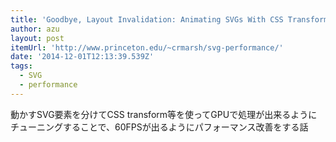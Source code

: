 ```yaml
---
title: 'Goodbye, Layout Invalidation: Animating SVGs With CSS Transforms | Charlie Marsh'
author: azu
layout: post
itemUrl: 'http://www.princeton.edu/~crmarsh/svg-performance/'
date: '2014-12-01T12:13:39.539Z'
tags:
  - SVG
  - performance
---
```

動かすSVG要素を分けてCSS transform等を使ってGPUで処理が出来るようにチューニングすることで、60FPSが出るようにパフォーマンス改善をする話
